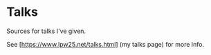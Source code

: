 # Talks

Sources for talks I've given.

See [https://www.lpw25.net/talks.html] (my talks page) for more info.
